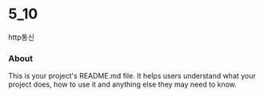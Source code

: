 5_10
====

http통신

### About

This is your project's README.md file. It helps users understand what your
project does, how to use it and anything else they may need to know.